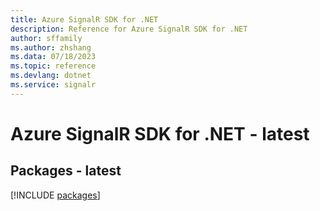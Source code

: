 ```yaml
---
title: Azure SignalR SDK for .NET
description: Reference for Azure SignalR SDK for .NET
author: sffamily
ms.author: zhshang
ms.data: 07/18/2023
ms.topic: reference
ms.devlang: dotnet
ms.service: signalr
---
```

# Azure SignalR SDK for .NET - latest
## Packages - latest
[!INCLUDE [packages](signalr-index.md)]